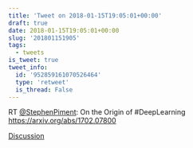 ```yaml
---
title: 'Tweet on 2018-01-15T19:05:01+00:00'
draft: true
date: 2018-01-15T19:05:01+00:00
slug: '201801151905'
tags:
  - tweets
is_tweet: true
tweet_info:
  id: '952859161070526464'
  type: 'retweet'
  is_thread: False
---
```




RT [@StephenPiment](https://x.com/StephenPiment): On the Origin of #DeepLearning
<https://arxiv.org/abs/1702.07800>

[Discussion](https://x.com/sytelus/status/952859161070526464)
